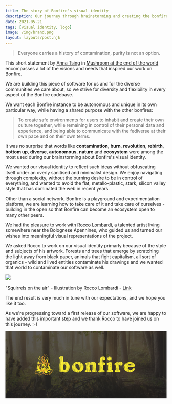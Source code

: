 ```yaml
---
title: The story of Bonfire's visual identity
description: Our journey through brainstorming and creating the bonfire logotype
date: 2021-05-21
tags: [visual identity, logo]
image: /img/brand.png
layout: layouts/post.njk
---
```



> Everyone carries a history of contamination, purity is not an option.

This short statement by [Anna Tsing](https://en.wikipedia.org/wiki/Anna_Tsing) in [Mushroom at the end of the world](https://en.wikipedia.org/wiki/The_Mushroom_at_the_End_of_the_World) encompasses a lot of the visions and needs that inspired our work on Bonfire.

We are building this piece of software for us and for the diverse communities we care about, so we strive for diversity and flexibility in every aspect of the Bonfire codebase. 

We want each Bonfire instance to be autonomous and unique in its own particular way, while having a shared purpose with the other bonfires:

> To create safe environments for users to inhabit and create their own culture together, while remaining in control of their personal data and experience, and being able to communicate with the fediverse at their own pace and on their own terms. 

It was no surprise that words like **contamination**, **burn**, **revolution**, **rebirth**, **bottom up**, **diverse**, **autonomous**, **nature** and **ecosystem** were among the most used during our brainstorming about Bonfire's visual identity. 

We wanted our visual identity to reflect such ideas without obfuscating itself under an overly sanitised and minimalist design. We enjoy navigating through complexity, without the burning desire to be in control of everything, and wanted to avoid the flat, metallo-plastic, stark, silicon valley style that has dominated the web in recent years. 

Other than a social network, Bonfire is a playground and experimentation platform, we are learning how to take care of it and take care of ourselves - building in the open so that Bonfire can become an ecosystem open to many other peers. 

We had the pleasure to work with [Rocco Lombardi](http://lalberosfregiato.blogspot.com/), a talented artist living somewhere near the Bolognese Apennines, who guided us and turned our wishes into meaningful visual representations of the project.

We asked Rocco to work on our visual identity primarly because of the style and subjects of his artwork. Forests and trees that emerge by scratching the light away from black paper, animals that fight capitalism, all sort of organics - wild and lived entities contaminate his drawings and we wanted that world to contaminate our software as well.


![](https://assets.bigcartel.com/product_images/287784678/Squirrels.jpg?auto=format&fit=max&w=600)
<figcaption class="-mt-6 italic text-blueGray-400 text-base block">"Squirrels on the air" - Illustration by Rocco Lombardi - <a href="https://roccolombardi.bigcartel.com/product/squirrels-on-the-air" target="blank">Link</a></figcaption>


The end result is very much in tune with our expectations, and we hope you like it too.

As we're progressing toward a first release of our software, we are happy to have added this important step and we thank Rocco to have joined us on this journey. :-)


<img src="/img/brand2.png">
